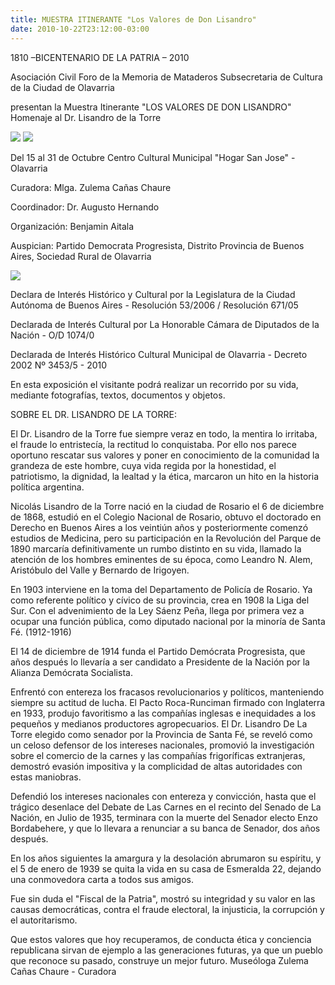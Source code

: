 ```yaml
---
title: MUESTRA ITINERANTE "Los Valores de Don Lisandro"
date: 2010-10-22T23:12:00-03:00
---
```


1810 –BICENTENARIO DE LA PATRIA – 2010

Asociación Civil Foro de la Memoria de Mataderos
Subsecretaria de Cultura de la Ciudad de Olavarria

presentan la Muestra Itinerante "LOS VALORES DE DON LISANDRO" Homenaje al Dr. Lisandro de la Torre

[![](https://blogger.googleusercontent.com/img/b/R29vZ2xl/AVvXsEheyz6lJ7YSuSIOZatZKuHT9JTSMig-mcZUEEios4QcQhsJgmUxVBD42Hj_ViumASnEDitfGZJzUXMuK3FqON_xvXy79GsszR1AyBIIoXiUnIFuN-MDoqvFKVc1QJiDjjwCmJM6g3q7MBff/s320/Banner+1+entrada+Centro+Cultural.jpg)](https://blogger.googleusercontent.com/img/b/R29vZ2xl/AVvXsEheyz6lJ7YSuSIOZatZKuHT9JTSMig-mcZUEEios4QcQhsJgmUxVBD42Hj_ViumASnEDitfGZJzUXMuK3FqON_xvXy79GsszR1AyBIIoXiUnIFuN-MDoqvFKVc1QJiDjjwCmJM6g3q7MBff/s1600/Banner+1+entrada+Centro+Cultural.jpg)
[![](https://blogger.googleusercontent.com/img/b/R29vZ2xl/AVvXsEjMi96MC0EXJ4rTIruBvPzonK6OTYAiO4bkHPqtPvT0E9N9bbF4YdQ4YPVVqEzM14AnnGwFc9fVpXCqEWqTEYIlTA4218tISPA8ZqBSgeSIUeUANzPx_tu3FZmlplsehyphenhyphengeTrw7l-TtLSsu/s320/muestra+2.jpg)](https://blogger.googleusercontent.com/img/b/R29vZ2xl/AVvXsEjMi96MC0EXJ4rTIruBvPzonK6OTYAiO4bkHPqtPvT0E9N9bbF4YdQ4YPVVqEzM14AnnGwFc9fVpXCqEWqTEYIlTA4218tISPA8ZqBSgeSIUeUANzPx_tu3FZmlplsehyphenhyphengeTrw7l-TtLSsu/s1600/muestra+2.jpg)

Del 15 al 31 de Octubre  Centro Cultural Municipal "Hogar San Jose" - Olavarria

Curadora: Mlga. Zulema Cañas Chaure

Coordinador: Dr. Augusto Hernando

Organización: Benjamin Aitala

Auspician: Partido Democrata Progresista, Distrito Provincia de Buenos Aires, Sociedad Rural de Olavarria

[![](https://blogger.googleusercontent.com/img/b/R29vZ2xl/AVvXsEgwXJjyQa4G0jTbfb6Mxf2Pv4VN4iwIB1FO7E4hQ0u4v0avOcnb8xGTEhINfA0az-YoCafCGeHQ9kmU7J-iirl9OJOQlaJ4KanAm_SbERQFyeWGGQBgHfMiRq8pCS07-G6EweY6FZQeVy0-/s320/Vitrina+2+.jpg)](https://blogger.googleusercontent.com/img/b/R29vZ2xl/AVvXsEgwXJjyQa4G0jTbfb6Mxf2Pv4VN4iwIB1FO7E4hQ0u4v0avOcnb8xGTEhINfA0az-YoCafCGeHQ9kmU7J-iirl9OJOQlaJ4KanAm_SbERQFyeWGGQBgHfMiRq8pCS07-G6EweY6FZQeVy0-/s1600/Vitrina+2+.jpg)

Declara de Interés Histórico y Cultural por la Legislatura de la Ciudad Autónoma de Buenos Aires - Resolución 53/2006 / Resolución 671/05

Declarada de Interés Cultural por La Honorable Cámara de Diputados de la Nación - O/D 1074/0

Declarada de Interés Histórico Cultural Municipal de Olavarria - Decreto 2002 Nº 3453/5 - 2010

En esta exposición el visitante podrá realizar un recorrido por su vida, mediante fotografías, textos, documentos y objetos.

SOBRE EL DR. LISANDRO DE LA TORRE:

El Dr. Lisandro de la Torre fue siempre veraz en todo, la mentira lo irritaba, el fraude lo entristecía, la rectitud lo conquistaba. Por ello nos parece oportuno rescatar sus valores y poner en conocimiento de la comunidad la grandeza de este hombre, cuya vida regida por la honestidad, el patriotismo, la dignidad, la lealtad y la ética, marcaron un hito en la historia política argentina.

Nicolás Lisandro de la Torre nació en la ciudad de Rosario el 6 de diciembre de 1868, estudió en el Colegio Nacional de Rosario, obtuvo el doctorado en Derecho en Buenos Aires a los veintiún años y posteriormente comenzó estudios de Medicina, pero su participación en la Revolución del Parque de 1890 marcaría definitivamente un rumbo distinto en su vida, llamado la atención de los hombres eminentes de su época, como Leandro N. Alem, Aristóbulo del Valle y Bernardo de Irigoyen.

En 1903 interviene en la toma del Departamento de Policía de Rosario. Ya como referente político y cívico de su provincia, crea en 1908 la Liga del Sur. Con el advenimiento de la Ley Sáenz Peña, llega por primera vez a ocupar una función pública, como diputado nacional por la minoría de Santa Fé. (1912-1916)

El 14 de diciembre de 1914 funda el Partido Demócrata Progresista, que años después lo llevaría a ser candidato a Presidente de la Nación por la Alianza Demócrata Socialista.

Enfrentó con entereza los fracasos revolucionarios y políticos, manteniendo siempre su actitud de lucha. El Pacto Roca-Runciman firmado con Inglaterra en 1933, produjo favoritismo a las compañías inglesas e inequidades a los pequeños y medianos productores agropecuarios. El Dr. Lisandro De La Torre elegido como senador por la Provincia de Santa Fé, se reveló como un celoso defensor de los intereses nacionales, promovió la investigación sobre el comercio de la carnes y las compañías frigoríficas extranjeras, demostró evasión impositiva y la complicidad de altas autoridades con estas maniobras.

Defendió los intereses nacionales con entereza y convicción, hasta que el trágico desenlace del Debate de Las Carnes en el recinto del Senado de La Nación, en Julio de 1935, terminara con la muerte del Senador electo Enzo Bordabehere, y que lo llevara a renunciar a su banca de Senador, dos años después.

En los años siguientes la amargura y la desolación abrumaron su espíritu, y el 5 de enero de 1939 se quita la vida en su casa de Esmeralda 22, dejando una conmovedora carta a todos sus amigos.

Fue sin duda el "Fiscal de la Patria", mostró su integridad y su valor en las causas democráticas, contra el fraude electoral, la injusticia, la corrupción y el autoritarismo.

Que estos valores que hoy recuperamos, de conducta ética y conciencia republicana sirvan de ejemplo a las generaciones futuras, ya que un pueblo que reconoce su pasado, construye un mejor futuro. Museóloga Zulema Cañas Chaure - Curadora